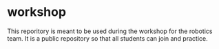# workshop
This reporitory is meant to be used during the workshop for the robotics team.
It is a public repository so that all students can join  and practice.
